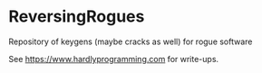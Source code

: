 # ReversingRogues
Repository of keygens (maybe cracks as well) for rogue software

See https://www.hardlyprogramming.com for write-ups.
